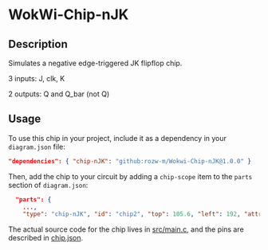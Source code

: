# WokWi-Chip-nJK
## Description
Simulates a negative edge-triggered JK flipflop chip.

3 inputs: J, clk, K

2 outputs: Q and Q_bar (not Q)

## Usage
To use this chip in your project, include it as a dependency in your `diagram.json` file:

```json
"dependencies": { "chip-nJK": "github:rozw-m/Wokwi-Chip-nJK@1.0.0" }
```

Then, add the chip to your circuit by adding a `chip-scope` item to the `parts` section of `diagram.json`:

```json
  "parts": {
    ...,
    "type": "chip-nJK", "id": "chip2", "top": 105.6, "left": 192, "attrs": {},
```

The actual source code for the chip lives in [src/main.c](https://github.com/rozw-m/Wokwi-Chip-nJK/blob/main/src/main.c), and the pins are described in [chip.json](https://github.com/rozw-m/Wokwi-Chip-nJK/blob/main/chip.json).
